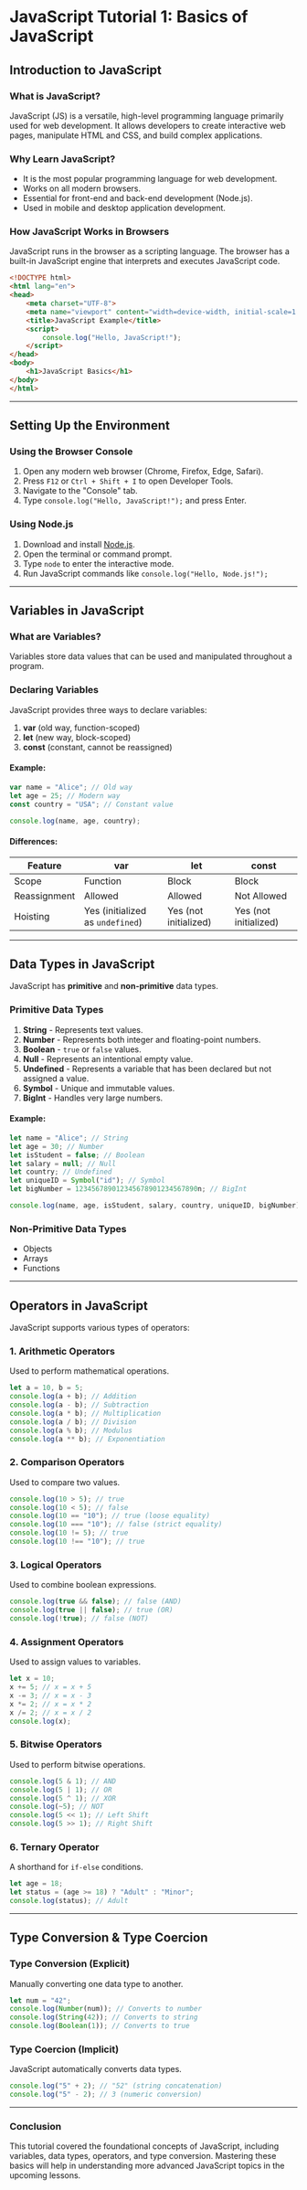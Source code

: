 # **JavaScript Tutorial 1: Basics of JavaScript**

## **Introduction to JavaScript**

### **What is JavaScript?**
JavaScript (JS) is a versatile, high-level programming language primarily used for web development. It allows developers to create interactive web pages, manipulate HTML and CSS, and build complex applications.

### **Why Learn JavaScript?**
- It is the most popular programming language for web development.
- Works on all modern browsers.
- Essential for front-end and back-end development (Node.js).
- Used in mobile and desktop application development.

### **How JavaScript Works in Browsers**
JavaScript runs in the browser as a scripting language. The browser has a built-in JavaScript engine that interprets and executes JavaScript code.

```html
<!DOCTYPE html>
<html lang="en">
<head>
    <meta charset="UTF-8">
    <meta name="viewport" content="width=device-width, initial-scale=1.0">
    <title>JavaScript Example</title>
    <script>
        console.log("Hello, JavaScript!");
    </script>
</head>
<body>
    <h1>JavaScript Basics</h1>
</body>
</html>
```

---
## **Setting Up the Environment**

### **Using the Browser Console**
1. Open any modern web browser (Chrome, Firefox, Edge, Safari).
2. Press `F12` or `Ctrl + Shift + I` to open Developer Tools.
3. Navigate to the "Console" tab.
4. Type `console.log("Hello, JavaScript!");` and press Enter.

### **Using Node.js**
1. Download and install [Node.js](https://nodejs.org/).
2. Open the terminal or command prompt.
3. Type `node` to enter the interactive mode.
4. Run JavaScript commands like `console.log("Hello, Node.js!");`

---
## **Variables in JavaScript**

### **What are Variables?**
Variables store data values that can be used and manipulated throughout a program.

### **Declaring Variables**
JavaScript provides three ways to declare variables:

1. **var** (old way, function-scoped)
2. **let** (new way, block-scoped)
3. **const** (constant, cannot be reassigned)

#### **Example:**
```javascript
var name = "Alice"; // Old way
let age = 25; // Modern way
const country = "USA"; // Constant value

console.log(name, age, country);
```

#### **Differences:**
| Feature | var | let | const |
|---------|-----|-----|-------|
| Scope | Function | Block | Block |
| Reassignment | Allowed | Allowed | Not Allowed |
| Hoisting | Yes (initialized as `undefined`) | Yes (not initialized) | Yes (not initialized) |

---
## **Data Types in JavaScript**
JavaScript has **primitive** and **non-primitive** data types.

### **Primitive Data Types**
1. **String** - Represents text values.
2. **Number** - Represents both integer and floating-point numbers.
3. **Boolean** - `true` or `false` values.
4. **Null** - Represents an intentional empty value.
5. **Undefined** - Represents a variable that has been declared but not assigned a value.
6. **Symbol** - Unique and immutable values.
7. **BigInt** - Handles very large numbers.

#### **Example:**
```javascript
let name = "Alice"; // String
let age = 30; // Number
let isStudent = false; // Boolean
let salary = null; // Null
let country; // Undefined
let uniqueID = Symbol("id"); // Symbol
let bigNumber = 123456789012345678901234567890n; // BigInt

console.log(name, age, isStudent, salary, country, uniqueID, bigNumber);
```

### **Non-Primitive Data Types**
- Objects
- Arrays
- Functions

---
## **Operators in JavaScript**
JavaScript supports various types of operators:

### **1. Arithmetic Operators**
Used to perform mathematical operations.
```javascript
let a = 10, b = 5;
console.log(a + b); // Addition
console.log(a - b); // Subtraction
console.log(a * b); // Multiplication
console.log(a / b); // Division
console.log(a % b); // Modulus
console.log(a ** b); // Exponentiation
```

### **2. Comparison Operators**
Used to compare two values.
```javascript
console.log(10 > 5); // true
console.log(10 < 5); // false
console.log(10 == "10"); // true (loose equality)
console.log(10 === "10"); // false (strict equality)
console.log(10 != 5); // true
console.log(10 !== "10"); // true
```

### **3. Logical Operators**
Used to combine boolean expressions.
```javascript
console.log(true && false); // false (AND)
console.log(true || false); // true (OR)
console.log(!true); // false (NOT)
```

### **4. Assignment Operators**
Used to assign values to variables.
```javascript
let x = 10;
x += 5; // x = x + 5
x -= 3; // x = x - 3
x *= 2; // x = x * 2
x /= 2; // x = x / 2
console.log(x);
```

### **5. Bitwise Operators**
Used to perform bitwise operations.
```javascript
console.log(5 & 1); // AND
console.log(5 | 1); // OR
console.log(5 ^ 1); // XOR
console.log(~5); // NOT
console.log(5 << 1); // Left Shift
console.log(5 >> 1); // Right Shift
```

### **6. Ternary Operator**
A shorthand for `if-else` conditions.
```javascript
let age = 18;
let status = (age >= 18) ? "Adult" : "Minor";
console.log(status); // Adult
```

---
## **Type Conversion & Type Coercion**

### **Type Conversion** (Explicit)
Manually converting one data type to another.
```javascript
let num = "42";
console.log(Number(num)); // Converts to number
console.log(String(42)); // Converts to string
console.log(Boolean(1)); // Converts to true
```

### **Type Coercion** (Implicit)
JavaScript automatically converts data types.
```javascript
console.log("5" + 2); // "52" (string concatenation)
console.log("5" - 2); // 3 (numeric conversion)
```

---
### **Conclusion**
This tutorial covered the foundational concepts of JavaScript, including variables, data types, operators, and type conversion. Mastering these basics will help in understanding more advanced JavaScript topics in the upcoming lessons.

